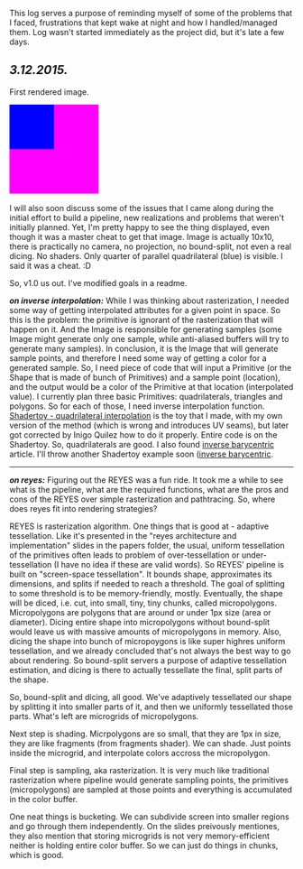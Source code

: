 This log serves a purpose of reminding myself of some of the problems that I faced, frustrations that kept wake at night and how I handled/managed them. Log wasn't started immediately as the project did, but it's late a few days.

***3.12.2015.***
---

First rendered image.

![alt text](reyes_first.png "First image")

I will also soon discuss some of the issues that I came along during the initial effort to build a pipeline, new realizations and problems that weren't initially planned. Yet, I'm pretty happy to see the thing displayed, even though it was a master cheat to get that image. Image is actually 10x10, there is practically no camera, no projection, no bound-split, not even a real dicing. No shaders. Only quarter of parallel quadrilateral (blue) is visible. I said it was a cheat. :D

So, v1.0 us out. I've modified goals in a readme.

***on inverse interpolation:*** While I was thinking about rasterization, I needed some way of getting interpolated attributes for a given point in space. So this is the problem: the primitive is ignorant of the rasterization that will happen on it. And the Image is responsible for generating samples (some Image might generate only one sample, while anti-aliased buffers will try to generate many samples). In conclusion, it is the Image that will generate sample points, and therefore I need some way of getting a color for a generated sample. So, I need piece of code that will input a Primitive (or the Shape that is made of bunch of Primitives) and a sample point (location), and the output would be a color of the Primitive at that location (interpolated value). I currently plan three basic Primitives: quadrilaterals, triangles and polygons. So for each of those, I need inverse interpolation function. [Shadertoy - quadrilateral interpolation](https://www.shadertoy.com/view/ldt3Wr) is the toy that I made, with my own version of the method (which is wrong and introduces UV seams), but later got corrected by Inigo Quilez how to do it properly. Entire code is on the Shadertoy. So, quadrilaterals are good. I also found [inverse barycentric](http://ofekshilon.com/2013/01/21/geometric-inverse-application-1-barycentric-coordinates/) article. I'll throw another Shadertoy example soon ([inverse barycentric](https://www.shadertoy.com/view/4d3GDH).

---

***on reyes:*** Figuring out the REYES was a fun ride. It took me a while to see what is the pipeline, what are the required functions, what are the pros and cons of the REYES over simple rasterization and pathtracing. So, where does reyes fit into rendering strategies?

REYES is rasterization algorithm. One things that is good at - adaptive tessellation. Like it's presented in the "reyes architecture and implementation" slides in the papers folder, the usual, uniform tessellation of the primitives often leads to problem of over-tessellation or under-tessellation (I have no idea if these are valid words). So REYES' pipeline is built on "screen-space tessellation". It bounds shape, approximates its dimensions, and splits if needed to reach a threshold. The goal of splitting to some threshold is to be memory-friendly, mostly. Eventually, the shape will be diced, i.e. cut, into small, tiny, tiny chunks, called micropolygons. Micropolygons are polygons that are around or under 1px size (area or diameter). Dicing entire shape into micropolygons without bound-split would leave us with massive amounts of micropolygons in memory. Also, dicing the shape into bunch of micropoygons is like super highres uniform tessellation, and we already concluded that's not always the best way to go about rendering. So bound-split servers a purpose of adaptive tessellation estimation, and dicing is there to actually tessellate the final, split parts of the shape.

So, bound-split and dicing, all good. We've adaptively tessellated our shape by splitting it into smaller parts of it, and then we uniformly tessellated those parts. What's left are microgrids of micropolygons.

Next step is shading. Micrpolygons are so small, that they are 1px in size, they are like fragments (from fragments shader). We can shade. Just points inside the microgrid, and interpolate colors accross the micropolygon.

Final step is sampling, aka rasterization. It is very much like traditional rasterization where pipeline would generate sampling points, the primitives (micropolygons) are sampled at those points and everything is accumulated in the color buffer.

One neat things is bucketing. We can subdivide screen into smaller regions and go through them independently. On the slides preivously mentiones, they also mention that storing microgrids is not very memory-efficient neither is holding entire color buffer. So we can just do things in chunks, which is good.